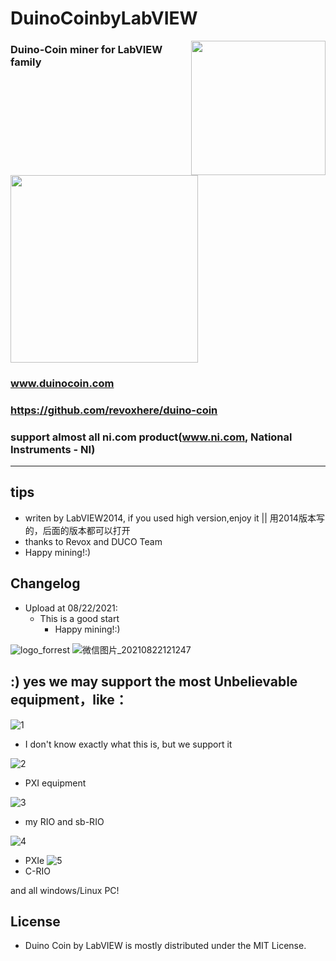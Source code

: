 # DuinoCoinbyLabVIEW

<a href="https://duinocoin.com">
  <img src="https://user-images.githubusercontent.com/20798114/130402732-4b891e2b-8197-4d88-9d1f-55411533a4bd.png" width="215px" align="right" />
</a>

### Duino-Coin miner for LabVIEW family                                         
                                                                                
                                                                                  
                                                                                  
<p >
  <a href="https://duinocoin.com">
    <img width="300em" src="https://user-images.githubusercontent.com/20798114/130402364-1faa31fa-9717-4c95-b1a3-f062be6910cf.png" />
  </a>
<!--   <br />
  <a href="https://github.com/revoxhere/duino-coin/blob/master/README.md">
    <img src="https://img.shields.io/badge/English-0097e6.svg?style=for-the-badge" />
  </a>
  <a href="https://github.com/revoxhere/duino-coin/blob/master/Resources/README_TRANSLATIONS/README_es_LATAM.md">
    <img src="https://img.shields.io/badge/-Espa%C3%B1ol-ff793f?style=for-the-badge" />
  </a>
  <a href="https://github.com/revoxhere/duino-coin/blob/master/Resources/README_TRANSLATIONS/README_zh_CN.md">
    <img src="https://img.shields.io/badge/简体中文-2ed573.svg?style=for-the-badge" />
  </a>
  <a href="https://github.com/revoxhere/duino-coin/blob/master/Resources/README_TRANSLATIONS/README_pl_PL.md">
    <img src="https://img.shields.io/badge/Polski-e66767.svg?style=for-the-badge" />
  <a href="https://github.com/revoxhere/duino-coin/blob/master/Resources/README_TRANSLATIONS/README_ru_RU.md">
    <img src="https://img.shields.io/badge/русский-3dc1d3.svg?style=for-the-badge" />
  </a>
  <br />
  <a href="https://wallet.duinocoin.com">
    <img src="https://img.shields.io/badge/Online Wallet-8e44ad.svg?style=for-the-badge&logo=Web" /></a>
  <a href="https://play.google.com/store/apps/details?id=com.pripun.duinocoin">
    <img src="https://img.shields.io/badge/Android App-e84393.svg?style=for-the-badge&logo=Android" /></a>
  <a href="https://github.com/revoxhere/duino-coin/blob/gh-pages/assets/whitepaper.pdf">
    <img src="https://img.shields.io/badge/whitepaper-1abc9c.svg?style=for-the-badge&logo=Academia" /></a>
  <br>
  <a href="https://youtu.be/bFnCdqMke34">
    <img src="https://img.shields.io/badge/Video-Watch-e74c3c.svg?style=for-the-badge&logo=Youtube" /></a>
  <a href="https://discord.gg/kvBkccy">
    <img src="https://img.shields.io/discord/677615191793467402.svg?color=5539cc&label=Discord&logo=Discord&style=for-the-badge" /></a>
  <a href="https://github.com/revoxhere/duino-coin/releases/tag/2.4.5">
    <img src="https://img.shields.io/badge/release-2.4.5-ff4112.svg?style=for-the-badge" /></a> -->
</p>


### www.duinocoin.com                                                             
### https://github.com/revoxhere/duino-coin                        
                                                                                 
### support almost all ni.com product(www.ni.com, National Instruments - NI)      
  

___





## tips



+ writen by LabVIEW2014, if you used high version,enjoy it || 用2014版本写的，后面的版本都可以打开
+ thanks to Revox and DUCO Team
+ Happy mining!:)


## Changelog



+ Upload at 08/22/2021:
  - This is a good start
    * Happy mining!:)

![logo_forrest](https://user-images.githubusercontent.com/20798114/130341892-79bf1684-5be7-417a-9d8c-7333267b8039.jpg)
![微信图片_20210822121247](https://user-images.githubusercontent.com/20798114/130341915-5b7671d0-f6dd-41dd-a58d-66086a5cca86.png)


## :) yes we may support the most Unbelievable equipment，like：

![1](https://user-images.githubusercontent.com/20798114/130341969-1ad57ea9-7b3c-4fd6-9997-9317bb2be202.png)

+ I don't know exactly what this is, but we support it


![2](https://user-images.githubusercontent.com/20798114/130341991-9bad89a3-067c-4f9b-b63d-b55166be543b.png)

+ PXI equipment

![3](https://user-images.githubusercontent.com/20798114/130342091-4ad668c2-ab08-4548-a708-dfdd7529f584.png)

+ my RIO and sb-RIO

![4](https://user-images.githubusercontent.com/20798114/130342092-78c7a306-b5c0-4d09-953d-2bf3374b95a1.png)

+ PXIe
![5](https://user-images.githubusercontent.com/20798114/130342095-c9117336-0b46-4a9c-9384-a5e090817479.jpg)
+ C-RIO

and all windows/Linux PC!

## License



+ Duino Coin by LabVIEW is mostly distributed under the MIT License.

